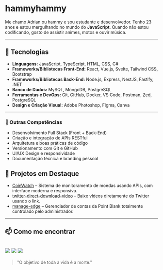 # hammyhammy 

Me chamo Adrian ou hammy e sou estudante e desenvolvedor. Tenho 23 anos e estou mergulhando no mundo do **JavaScript**. Quando não estou codificando, gosto de assistir animes, motos e ouvir música.

---
## 🚀 Tecnologias

- **Linguagens:** JavaScript, TypeScript, HTML, CSS, C#
- **Frameworks/Bibliotecas Front-End:** React, Vue.js, Svelte, Tailwind CSS, Bootstrap
- **Frameworks/Bibliotecas Back-End:** Node.js, Express, NestJS, Fastify, .NET
- **Banco de Dados:** MySQL, MongoDB, PostgreSQL  
- **Ferramentas e DevOps:** Git, GitHub, Docker, VS Code, Postman, Zed, PostgreSQL
- **Design e Criação Visual:** Adobe Photoshop, Figma, Canva

---
### 🧠 Outras Competências

- Desenvolvimento Full Stack (Front + Back-End)
- Criação e integração de APIs RESTful
- Arquitetura e boas práticas de código
- Versionamento com Git e GitHub
- UI/UX Design e responsividade
- Documentação técnica e branding pessoal

## 📂 Projetos em Destaque

- [CoinWatch](https://github.com/hammyster/CoinWatch) – Sistema de monitoramento de moedas usando APIs, com interface moderna e responsiva.  
- [twitter-direct-download-video](https://github.com/hammyster/twitter-direct-download-video) – Baixe vídeos diretamente do Twitter usando o link.  
- [manage-edge](https://github.com/hammyster/manage-edge) – Gerenciador de contas da Point Blank totalmente controlado pelo administrador.

---
## 📫 Como me encontrar

[![](https://img.shields.io/badge/DeviantArt-05CC47?style=for-the-badge&logo=deviantart&logoColor=white)](https://www.deviantart.com/r4vox) 
[![](https://img.shields.io/badge/Myanimelist-2E51A2?style=for-the-badge&logo=myanimelist&logoColor=white)](https://myanimelist.net/profile/r4vox?q=r4vox&cat=user) 
[![](https://img.shields.io/badge/LinkedIn-0077B5?style=for-the-badge&logo=linkedin&logoColor=white)](https://www.linkedin.com/in/adrian-oliveira-901360389?utm_source=share&utm_campaign=share_via&utm_content=profile&utm_medium=android_app)
---

> "O objetivo de toda a vida é a morte." 

